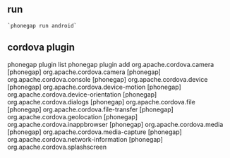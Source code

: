 ## run
    `phonegap run android`

## cordova plugin

phonegap plugin list
phonegap plugin add org.apache.cordova.camera
[phonegap] org.apache.cordova.camera
[phonegap] org.apache.cordova.console
[phonegap] org.apache.cordova.device
[phonegap] org.apache.cordova.device-motion
[phonegap] org.apache.cordova.device-orientation
[phonegap] org.apache.cordova.dialogs
[phonegap] org.apache.cordova.file
[phonegap] org.apache.cordova.file-transfer
[phonegap] org.apache.cordova.geolocation
[phonegap] org.apache.cordova.inappbrowser
[phonegap] org.apache.cordova.media
[phonegap] org.apache.cordova.media-capture
[phonegap] org.apache.cordova.network-information
[phonegap] org.apache.cordova.splashscreen